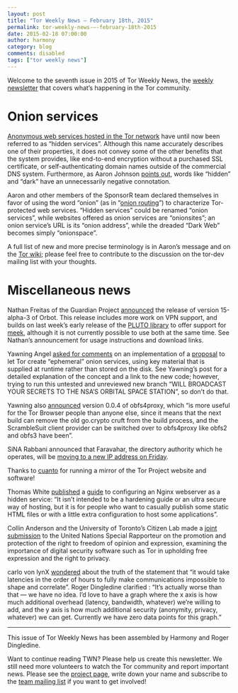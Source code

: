 ```yaml
---
layout: post
title: "Tor Weekly News — February 18th, 2015"
permalink: tor-weekly-news-—-february-18th-2015
date: 2015-02-18 07:00:00
author: harmony
category: blog
comments: disabled
tags: ["tor weekly news"]
---
```


Welcome to the seventh issue in 2015 of Tor Weekly News, the [weekly newsletter](https://lists.torproject.org/cgi-bin/mailman/listinfo/tor-news) that covers what’s happening in the Tor community.

Onion services
==============

[Anonymous web services hosted in the Tor network](https://www.torproject.org/docs/hidden-services) have until now been referred to as “hidden services”. Although this name accurately describes one of their properties, it does not convey some of the other benefits that the system provides, like end-to-end encryption without a purchased SSL certificate, or self-authenticating domain names outside of the commercial DNS system. Furthermore, as Aaron Johnson [points out](https://lists.torproject.org/pipermail/tor-dev/2015-February/008256.html), words like “hidden” and “dark” have an unnecessarily negative connotation.

Aaron and other members of the SponsorR team declared themselves in favor of using the word “onion” (as in “[onion routing](https://en.wikipedia.org/wiki/Onion_routing)”) to characterize Tor-protected web services. “Hidden services” could be renamed “onion services”, while websites offered as onion services are “onionsites”; an onion service’s URL is its “onion address”, while the dreaded “Dark Web” becomes simply “onionspace”.

A full list of new and more precise terminology is in Aaron’s message and on the [Tor wiki](https://trac.torproject.org/projects/tor/wiki/org/sponsors/SponsorR/Terminology); please feel free to contribute to the discussion on the tor-dev mailing list with your thoughts.

Miscellaneous news
==================

Nathan Freitas of the Guardian Project [announced](https://lists.mayfirst.org/pipermail/guardian-dev/2015-February/004243.html) the release of version 15-alpha-3 of Orbot. This release includes more work on VPN support, and builds on last week’s early release of the [PLUTO library](https://github.com/guardianproject/pluto) to offer support for [meek](https://trac.torproject.org/projects/tor/wiki/doc/meek), although it is not currently possible to use both at the same time. See Nathan’s announcement for usage instructions and download links.

Yawning Angel [asked for comments](https://lists.torproject.org/pipermail/tor-dev/2015-February/008279.html) on an implementation of a [proposal](https://bugs.torproject.org/6411) to let Tor create “ephemeral” onion services, using key material that is supplied at runtime rather than stored on the disk. See Yawning’s post for a detailed explanation of the concept and a link to the new code; however, trying to run this untested and unreviewed new branch “WILL BROADCAST YOUR SECRETS TO THE NSA’S ORBITAL SPACE STATION”, so don’t do that.

Yawning also [announced](https://lists.torproject.org/pipermail/tor-dev/2015-February/008306.html) version 0.0.4 of obfs4proxy, which “is more useful for the Tor Browser people than anyone else, since it means that the next build can remove the old go.crypto cruft from the build process, and the ScrambleSuit client provider can be switched over to obfs4proxy like obfs2 and obfs3 have been”.

SiNA Rabbani announced that Faravahar, the directory authority which he operates, will be [moving to a new IP address on Friday](https://lists.torproject.org/pipermail/tor-dev/2015-February/008278.html).

Thanks to [cuanto](https://lists.torproject.org/pipermail/tor-mirrors/2015-February/000858.html) for running a mirror of the Tor Project website and software!

Thomas White [published](https://lists.torproject.org/pipermail/tor-talk/2015-February/036886.html) a [guide](https://www.thecthulhu.com/setting-up-a-hidden-service-with-nginx/) to configuring an Nginx webserver as a hidden service: “It isn’t intended to be a hardening guide or an ultra secure way of hosting, but it is for people who want to casually publish some static HTML files or with a little extra configuration to host some applications”.

Collin Anderson and the University of Toronto’s Citizen Lab made a [joint submission](https://citizenlab.org/wp-content/uploads/2015/02/SR-FOE-submission.pdf) to the United Nations Special Rapporteur on the promotion and protection of the right to freedom of opinion and expression, examining the importance of digital security software such as Tor in upholding free expression and the right to privacy.

carlo von lynX [wondered](https://lists.torproject.org/pipermail/tor-talk/2015-February/036911.html) about the truth of the statement that “it would take latencies in the order of hours to fully make communications impossible to shape and correlate”. Roger Dingledine clarified [](https://lists.torproject.org/pipermail/tor-talk/2015-February/036912.html): “It’s actually worse than that — we have no idea. I’d love to have a graph where the x axis is how much additional overhead (latency, bandwidth, whatever) we’re willing to add, and the y axis is how much additional security (anonymity, privacy, whatever) we can get. Currently we have zero data points for this graph.”

* * * * *

This issue of Tor Weekly News has been assembled by Harmony and Roger Dingledine.

Want to continue reading TWN? Please help us create this newsletter. We still need more volunteers to watch the Tor community and report important news. Please see the [project page](https://trac.torproject.org/projects/tor/wiki/TorWeeklyNews), write down your name and subscribe to the [team mailing list](https://lists.torproject.org/cgi-bin/mailman/listinfo/news-team) if you want to get involved!
